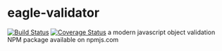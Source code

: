 # eagle-validator
[![Build Status](https://travis-ci.org/swaibat/eagle-validator.svg?branch=master)](https://travis-ci.org/swaibat/eagle-validator)
[![Coverage Status](https://coveralls.io/repos/github/swaibat/eagle-validator/badge.svg?branch=master)](https://coveralls.io/github/swaibat/eagle-validator?branch=master)
a modern javascript object validation NPM package available on npmjs.com
